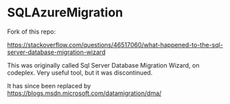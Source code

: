# SQLAzureMigration

Fork of this repo:

https://stackoverflow.com/questions/46517060/what-happened-to-the-sql-server-database-migration-wizard

This was originally called Sql Server Database Migration Wizard, on codeplex. Very useful tool, but it was discontinued.

It has since been replaced by https://blogs.msdn.microsoft.com/datamigration/dma/
